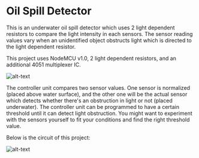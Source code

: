 # Oil Spill Detector
This is an underwater oil spill detector which uses 2 light dependent resistors to compare the light intensity in each sensors. The sensor reading values vary when an unidentified object obstructs light which is directed to the light dependent resistor.

This project uses NodeMCU v1.0, 2 light dependent resistors, and an additional 4051 multiplexer IC.

![alt-text](http://i66.tinypic.com/28la0at.jpg)

The controller unit compares two sensor values. One sensor is normalized (placed above water surface), and the other one will be the actual sensor which detects whether there's an obstruction in light or not (placed underwater). The controller unit can be programmed to have a certain threshold until it can detect light obstruction. You might want to experiment with the sensors yourself to fit your conditions and find the right threshold value.

Below is the circuit of this project:

![alt-text](http://i67.tinypic.com/2rd88dd.jpg)
